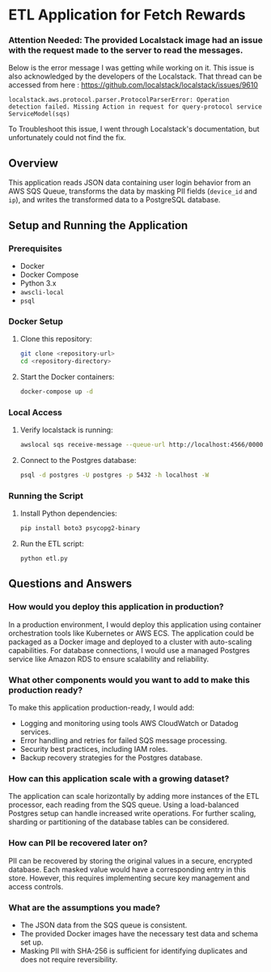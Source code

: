 # ETL Application for Fetch Rewards

### Attention Needed: The provided Localstack image had an issue with the request made to the server to read the messages.

Below is the error message I was getting while working on it. This issue is also acknowledged by the developers of the Localstack. That thread can be accessed from here : https://github.com/localstack/localstack/issues/9610

`localstack.aws.protocol.parser.ProtocolParserError: Operation detection failed. Missing Action in request for query-protocol service ServiceModel(sqs) `

To Troubleshoot this issue, I went through Localstack's documentation, but unfortunately could not find the fix.  



## Overview

This application reads JSON data containing user login behavior from an AWS SQS Queue, transforms the data by masking PII fields (`device_id` and `ip`), and writes the transformed data to a PostgreSQL database. 

## Setup and Running the Application

### Prerequisites

- Docker
- Docker Compose
- Python 3.x
- `awscli-local`
- `psql`

### Docker Setup

1. Clone this repository:
    ```bash
    git clone <repository-url>
    cd <repository-directory>
    ```

2. Start the Docker containers:

    ```bash
    docker-compose up -d
    ```

### Local Access

1. Verify localstack is running:
    ```bash
    awslocal sqs receive-message --queue-url http://localhost:4566/000000000000/login-queue
    ```

2. Connect to the Postgres database:
    ```bash
    psql -d postgres -U postgres -p 5432 -h localhost -W
    ```

### Running the Script


1. Install Python dependencies:
    ```bash
    pip install boto3 psycopg2-binary
    ```

2. Run the ETL script:
    ```bash
    python etl.py
    ```

## Questions and Answers

### How would you deploy this application in production?

In a production environment, I would deploy this application using container orchestration tools like Kubernetes or AWS ECS. The application could be packaged as a Docker image and deployed to a cluster with auto-scaling capabilities. For database connections, I would use a managed Postgres service like Amazon RDS to ensure scalability and reliability.

### What other components would you want to add to make this production ready?

To make this application production-ready, I would add:
- Logging and monitoring using tools AWS CloudWatch or Datadog services.
- Error handling and retries for failed SQS message processing.
- Security best practices, including IAM roles.
- Backup recovery strategies for the Postgres database.

### How can this application scale with a growing dataset?

The application can scale horizontally by adding more instances of the ETL processor, each reading from the SQS queue. Using a load-balanced Postgres setup can handle increased write operations. For further scaling, sharding or partitioning of the database tables can be considered.

### How can PII be recovered later on?

PII can be recovered by storing the original values in a secure, encrypted database. Each masked value would have a corresponding entry in this store. However, this requires implementing secure key management and access controls.

### What are the assumptions you made?

- The JSON data from the SQS queue is consistent.
- The provided Docker images have the necessary test data and schema set up.
- Masking PII with SHA-256 is sufficient for identifying duplicates and does not require reversibility.

